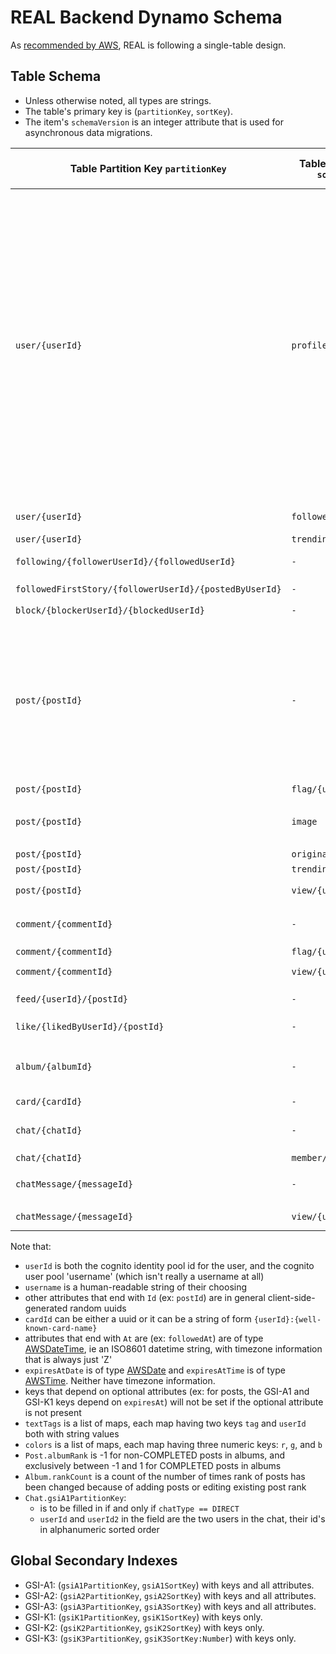 # REAL Backend Dynamo Schema

As [recommended by AWS](https://docs.aws.amazon.com/amazondynamodb/latest/developerguide/bp-general-nosql-design.html#bp-general-nosql-design-approach), REAL is following a single-table design.

## Table Schema

  - Unless otherwise noted, all types are strings.
  - The table's primary key is (`partitionKey`, `sortKey`).
  - The item's `schemaVersion` is an integer attribute that is used for asynchronous data migrations.

| Table Partition Key `partitionKey` | Table Sort Key `sortKey` | Schema Version `schemaVersion` | Attributes | GSI-A1 Partition Key `gsiA1PartitionKey` | GSI-A1 Sort Key `gsiA1SortKey` | GSI-A2 Partition Key `gsiA2PartitionKey` | GSI-A2 Sort Key `gsiA2SortKey` | GSI-A3 Partition Key `gsiA3PartitionKey` | GSI-A3 Sort Key `gsiA3SortKey` | GSI-K1 Partition Key `gsiK1PartitionKey` | GSI-K1 Sort Key `gsiK1SortKey` | GSI-K2 Partition Key `gsiK2PartitionKey` | GSI-K2 Sort Key `gsiK2SortKey` | GSI-K3 Partition Key `gsiK3PartitionKey` | GSI-K3 Sort Key `gsiK3SortKey:Number` |
| - | - | - | - | - | - | - | - | - | - | - | - | - | - | - | - |
| `user/{userId}` | `profile` | `10` | `userId`, `username`, `email`, `phoneNumber`, `fullName`, `bio`, `photoPostId`, `userStatus`, `privacyStatus`, `cardCount:Number`, `commentCount:Number`, `followedCount:Number`, `followerCount:Number`, `requestedFollowerCount:Number`, `postCount:Number`, `postArchivedCount:Number`, `postDeletedCount:Number`, `postForcedArchivingCount:Number`, `albumCount:Number`, `chatCount:Number`, `chatsWithUnviewedMessagesCount:Number`, `lastManuallyReindexedAt`, `languageCode`, `themeCode`, `placeholderPhotoCode`, `signedUpAt`, `lastDisabedAt`, `acceptedEULAVersion`, `postViewedByCount:Number`, `usernameLastValue`, `usernameLastChangedAt`, `followCountsHidden:Boolean`, `commentsDisabled:Boolean`, `likesDisabled:Boolean`, `sharingDisabled:Boolean`, `verificationHidden:Boolean` | `username/{username}` | `-` |
| `user/{userId}` | `follower/{userId}` | `1` | `followedAt`, `followStatus`, `followerUserId`, `followedUserId`  | `follower/{followerUserId}` | `{followStatus}/{followedAt}` | `followed/{followedUserId}` | `{followStatus}/{followedAt}` |
| `user/{userId}` | `trending` | `0` | `lastDeflatedAt`, `createdAt` | | | | | | | | | | | `user/trending` | `{score}` |
| `following/{followerUserId}/{followedUserId}` | `-`| `1` | `followedAt`, `followStatus`, `followerUserId`, `followedUserId`  | `follower/{followerUserId}` | `{followStatus}/{followedAt}` | `followed/{followedUserId}` | `{followStatus}/{followedAt}` |
| `followedFirstStory/{followerUserId}/{postedByUserId}` | `-`| `1` | `postId`, `postedAt`, `postedByUserId`, `expiresAt` | `followedFirstStory/{followerUserId}` | `{expiresAt}` |
| `block/{blockerUserId}/{blockedUserId}` | `-`| `0` | `blockerUserId`, `blockedUserId`, `blockedAt` | `block/{blockerUserId}` | `{blockedAt}` | `block/{blockedUserId}` | `{blockedAt}` |
| `post/{postId}` | `-` | `3` | `postId`, `postedAt`, `postedByUserId`, `postType`, `postStatus`, `albumId`, `originalPostId`, `expiresAt`, `text`, `textTags:[{tag, userId}]`, `checksum`, `isVerified:Boolean`, `viewedByCount:Number`, `onymousLikeCount:Number`, `anonymousLikeCount:Number`, `flagCount:Number`, `commentCount:Number`, `commentsDisabled:Boolean`, `likesDisabled:Boolean`, `sharingDisabled:Boolean`, `setAsUserPhoto:Boolean` | `post/{postedByUserId}` | `{postStatus}/{expiresAt}` | `post/{postedByUserId}` | `{postStatus}/{postedAt}` | `post/{postedByUserId}` | `{lastNewCommentActivityAt}` | `post/{expiresAtDate}` | `{expiresAtTime}` | `postChecksum/{checksum}` | `{postedAt}` | `post/{albumId}` | `{albumRank:Number}` |
| `post/{postId}` | `flag/{userId}` | `0` | `createdAt` | | | | | | | `flag/{userId}` | `post` |
| `post/{postId}` | `image` | `0` | `takenInReal:Boolean`, `originalFormat`, `imageFormat`, `width:Number`, `height:Number`, `colors:[{r:Number, g:Number, b:Number}]` |
| `post/{postId}` | `originalMetadata` | `0` | `originalMetadata` |
| `post/{postId}` | `trending` | `0` | `lastDeflatedAt`, `createdAt` | | | | | | | | | | | `post/trending` | `{score}` |
| `post/{postId}` | `view/{userId}` | `0` | `firstViewedAt`, `lastViewedAt`, `viewCount:Number` | | | | | | | `post/{postId}` | `view/{firstViewedAt}` |
| `comment/{commentId}` | `-` | `1` | `commentId`, `postId`, `userId`, `commentedAt`, `text`, `textTags:[{tag, userId}]`, `flagCount:Number`, `viewedByCount:Number` | `comment/{postId}` | `{commentedAt}` | `comment/{userId}` | `{commentedAt}` |
| `comment/{commentId}` | `flag/{userId}` | `0` | `createdAt` | | | | | | | `flag/{userId}` | `comment` |
| `comment/{commentId}` | `view/{userId}` | `0` | `firstViewedAt`, `lastViewedAt`, `viewCount:Number` | | | | | | | `comment/{commentId}` | `view/{firstViewedAt}` |
| `feed/{userId}/{postId}` | `-` | `2` | `userId`, `postId`, `postedAt`, `postedByUserId`, | `feed/{userId}` | `{postedAt}` | | | | | | | `feed/{userId}/{postedByUserId}` | `{postedAt}` |
| `like/{likedByUserId}/{postId}` | `-` | `1` | `likedByUserId`, `likeStatus`, `likedAt`, `postId` | `like/{likedByUserId}` | `{likeStatus}/{likedAt}` | `like/{postId}` | `{likeStatus}/{likedAt}` | | | | | `like/{postedByUserId}` | `{likedByUserId}` |
| `album/{albumId}` | `-` | `0` | `albumId`, `ownedByUserId`, `name`, `description`, `createdAt`, `postCount:Number`, `rankCount:Number`, `postsLastUpdatedAt`, `artHash` | `album/{userId}` | `{createdAt}` |
| `card/{cardId}` | `-` | `0` | `title`, `subTitle`, `action` | `user/{userId}` | `card/{createdAt}` |
| `chat/{chatId}` | `-` | `0` | `chatId`, `chatType`, `name`, `createdByUserId`, `createdAt`, `lastMessageActivityAt`, `messagesCount:Number`, `userCount:Number` | `chat/{userId1}/{userId2}` | `-` |
| `chat/{chatId}` | `member/{userId}` | `1` | `messagesUnviewedCount:Number` | | | | | | | `chat/{chatId}` | `member/{joinedAt}` | `member/{userId}` | `chat/{lastMessageActivityAt}` |
| `chatMessage/{messageId}` | `-` | `0` | `messageId`, `chatId`, `userId`, `createdAt`, `lastEditedAt`, `text`, `textTags:[{tag, userId}]` | `chatMessage/{chatId}` | `{createdAt}` |
| `chatMessage/{messageId}` | `view/{userId}` | `0` | `firstViewedAt`, `lastViewedAt`, `viewCount:Number` | | | | | | | `chatMessage/{messageId}` | `view/{firstViewedAt}` |

Note that:

 - `userId` is both the cognito identity pool id for the user, and the cognito user pool 'username' (which isn't really a username at all)
 - `username` is a human-readable string of their choosing
 - other attributes that end with `Id` (ex: `postId`) are in general client-side-generated random uuids
 - `cardId` can be either a uuid or it can be a string of form `{userId}:{well-known-card-name}`
 - attributes that end with `At` are  (ex: `followedAt`) are of type [AWSDateTime](https://docs.aws.amazon.com/appsync/latest/devguide/scalars.html#appsync-defined-scalars), ie an ISO8601 datetime string, with timezone information that is always just 'Z'
 - `expiresAtDate` is of type [AWSDate](https://docs.aws.amazon.com/appsync/latest/devguide/scalars.html#appsync-defined-scalars) and `expiresAtTime` is of type [AWSTime](https://docs.aws.amazon.com/appsync/latest/devguide/scalars.html#appsync-defined-scalars). Neither have timezone information.
 - keys that depend on optional attributes (ex: for posts, the GSI-A1 and GSI-K1 keys depend on `expiresAt`) will not be set if the optional attribute is not present
 - `textTags` is a list of maps, each map having two keys `tag` and `userId` both with string values
 - `colors` is a list of maps, each map having three numeric keys: `r`, `g`, and `b`
 - `Post.albumRank` is -1 for non-COMPLETED posts in albums, and exclusively between -1 and 1 for COMPLETED posts in albums
 - `Album.rankCount` is a count of the number of times rank of posts has been changed because of adding posts or editing existing post rank
 - `Chat.gsiA1PartitionKey`:
    - is to be filled in if and only if `chatType == DIRECT`
    - `userId` and `userId2` in the field are the two users in the chat, their id's in alphanumeric sorted order

## Global Secondary Indexes

- GSI-A1: (`gsiA1PartitionKey`, `gsiA1SortKey`) with keys and all attributes.
- GSI-A2: (`gsiA2PartitionKey`, `gsiA2SortKey`) with keys and all attributes.
- GSI-A3: (`gsiA3PartitionKey`, `gsiA3SortKey`) with keys and all attributes.
- GSI-K1: (`gsiK1PartitionKey`, `gsiK1SortKey`) with keys only.
- GSI-K2: (`gsiK2PartitionKey`, `gsiK2SortKey`) with keys only.
- GSI-K3: (`gsiK3PartitionKey`, `gsiK3SortKey:Number`) with keys only.
